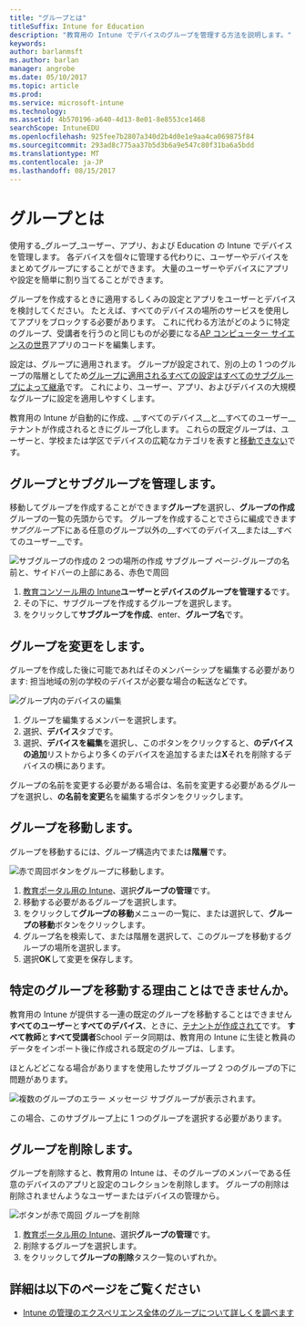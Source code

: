 ```yaml
---
title: "グループとは"
titleSuffix: Intune for Education
description: "教育用の Intune でデバイスのグループを管理する方法を説明します。"
keywords: 
author: barlanmsft
ms.author: barlan
manager: angrobe
ms.date: 05/10/2017
ms.topic: article
ms.prod: 
ms.service: microsoft-intune
ms.technology: 
ms.assetid: 4b570196-a640-4d13-8e01-8e8553ce1468
searchScope: IntuneEDU
ms.openlocfilehash: 925fee7b2807a340d2b4d0e1e9aa4ca069875f84
ms.sourcegitcommit: 293ad8c775aa37b5d3b6a9e547c80f31ba6a5bdd
ms.translationtype: MT
ms.contentlocale: ja-JP
ms.lasthandoff: 08/15/2017
---
```

# <a name="what-are-groups"></a>グループとは

使用する_グループ_ユーザー、アプリ、および Education の Intune でデバイスを管理します。 各デバイスを個々に管理する代わりに、ユーザーやデバイスをまとめてグループにすることができます。 大量のユーザーやデバイスにアプリや設定を簡単に割り当てることができます。

グループを作成するときに適用するしくみの設定とアプリをユーザーとデバイスを検討してください。 たとえば、すべてのデバイスの場所のサービスを使用してアプリをブロックする必要があります。 これに代わる方法がどのように特定のグループ、受講者を行うのと同じものが必要になる[AP コンピューター サイエンスの世界](https://www.tealsk12.org)アプリのコードを編集します。

設定は、グループに適用されます。 グループが設定されて、別の上の 1 つのグループの階層としてため[グループに適用されるすべての設定はすべてのサブグループによって継承](settings-inheritance.md)です。 これにより、ユーザー、アプリ、およびデバイスの大規模なグループに設定を適用しやすくします。

教育用の Intune が自動的に作成、__すべてのデバイス__と__すべてのユーザー__テナントが作成されるときにグループ化します。 これらの既定グループは、ユーザーと、学校または学区でデバイスの広範なカテゴリを表すと[移動できない](what-are-groups.md#why-cant-i-move-certain-groups)です。


## <a name="managing-groups-and-subgroups"></a>グループとサブグループを管理します。

移動してグループを作成することができます**グループ**を選択し、**グループの作成**グループの一覧の先頭からです。 グループを作成することでさらに編成できます*サブグループ*下にある任意のグループ以外の__すべてのデバイス__または__すべてのユーザー__です。

  ![サブグループの作成の 2 つの場所の作成 サブグループ ページ-グループの名前と、サイドバーの上部にある、赤色で周回](./media/groups-007-create-subgroup.png)

1. [教育コンソール用の Intune](https://intuneeducation.portal.azure.com)**ユーザーとデバイスのグループを管理する**です。
2. その下に、サブグループを作成するグループを選択します。
3. をクリックして**サブグループを作成**、enter、**グループ名**です。

## <a name="making-changes-to-groups"></a>グループを変更をします。

グループを作成した後に可能であればそのメンバーシップを編集する必要があります: 担当地域の別の学校のデバイスが必要な場合の転送などです。

  ![グループ内のデバイスの編集](./media/groups-008-edit-group-membership.png)

1. グループを編集するメンバーを選択します。
2. 選択、**デバイス**タブです。
3. 選択、**デバイスを編集**を選択し、このボタンをクリックすると、**のデバイスの追加**リストからより多くのデバイスを追加するまたは**X**それを削除するデバイスの横にあります。

グループの名前を変更する必要がある場合は、名前を変更する必要があるグループを選択し、**の名前を変更**名を編集するボタンをクリックします。

## <a name="move-a-group"></a>グループを移動します。

グループを移動するには、グループ構造内でまたは**階層**です。

  ![赤で周回ボタンをグループに移動します。](./media/groups-010-move-groups.png)

1.  [教育ポータル用の Intune](https://intuneeducation.portal.azure.com)、選択**グループの管理**です。
2. 移動する必要があるグループを選択します。
3.  をクリックして**グループの移動**メニューの一覧に、または選択して、**グループの移動**ボタンをクリックします。
4.  グループ名を検索して、または階層を選択して、このグループを移動するグループの場所を選択します。
5.  選択**OK**して変更を保存します。

## <a name="why-cant-i-move-certain-groups"></a>特定のグループを移動する理由ことはできませんか。

教育用の Intune が提供する一連の既定のグループを移動することはできません**すべてのユーザー**と**すべてのデバイス**、ときに、[テナントが作成されて](what-are-tenants.md)です。 **すべて教師**と**すべて受講者**School データ同期は、教育用の Intune に生徒と教員のデータをインポート後に作成される既定のグループは、します。

ほとんどどこなる場合がありますを使用したサブグループ 2 つのグループの下に問題があります。

  ![複数のグループのエラー メッセージ サブグループが表示されます。](./media/groups-012-subgroup-is-under-two-groups-warning.png)

この場合、このサブグループ上に 1 つのグループを選択する必要があります。

## <a name="delete-a-group"></a>グループを削除します。

グループを削除すると、教育用の Intune は、そのグループのメンバーである任意のデバイスのアプリと設定のコレクションを削除します。 グループの削除は削除されませんようなユーザーまたはデバイスの管理から。

  ![ボタンが赤で周回 グループを削除](./media/groups-011-delete-groups.png)

1.  [教育ポータル用の Intune](https://intuneeducation.portal.azure.com)、選択**グループの管理**です。
2. 削除するグループを選択します。
3.  をクリックして**グループの削除**タスク一覧のいずれか。

## <a name="find-out-more"></a>詳細は以下のページをご覧ください

- [Intune の管理のエクスペリエンス全体のグループについて詳しくを調べます](https://docs.microsoft.com/intune/deploy-use/use-groups-to-manage-users-and-devices-with-microsoft-intune)
